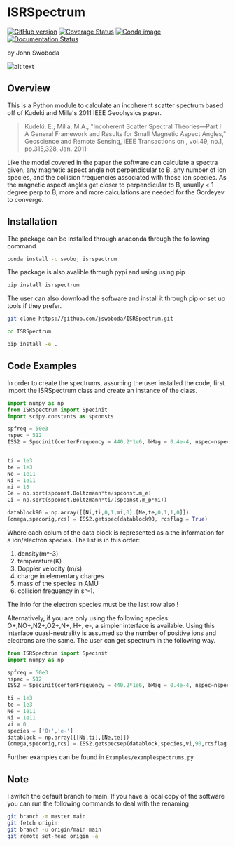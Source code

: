 # ISRSpectrum

[![GitHub version](https://badge.fury.io/gh/jswoboda%2FISRSpectrum.svg)](https://badge.fury.io/gh/jswoboda%2FISRSpectrum)
[![Coverage Status](https://coveralls.io/repos/jswoboda/ISRSpectrum/badge.svg)](https://coveralls.io/r/jswoboda/ISRSpectrum)
[![Conda image](https://anaconda.org/swoboj/isrspectrum/badges/version.svg)](https://anaconda.org/swoboj/isrspectrum)
[![Documentation Status](https://readthedocs.org/projects/isrspectrum/badge/?version=latest)](https://isrspectrum.readthedocs.io/en/latest/?badge=latest)

by John Swoboda

![alt text](https://raw.github.com/jswoboda/ISRSpectrum/master/logofig.png "ISR Spectrum")

## Overview

This is a Python module to calculate an incoherent scatter spectrum based off of Kudeki and Milla's 2011 IEEE Geophysics paper.

> Kudeki, E.; Milla, M.A., "Incoherent Scatter Spectral Theories—Part I: A General Framework and Results for Small Magnetic Aspect Angles," Geoscience and Remote Sensing, IEEE Transactions on , vol.49, no.1, pp.315,328, Jan. 2011

 Like the model covered in the paper the software can calculate a spectra given, any magnetic aspect angle not perpendicular to B, any number of ion species, and the collision frequencies associated with those ion species. As the magnetic aspect angles get closer to perpendicular to B, usually &lt; 1 degree perp to B, more and more calculations are needed for the Gordeyev to converge.

## Installation

The package can be installed through anaconda through the following command

```sh
conda install -c swoboj isrspectrum
```

The package is also avalible through pypi and using using pip

```sh
pip install isrspectrum
```

The user can also download the software and install it through pip or set up tools if they prefer.

```sh
git clone https://github.com/jswoboda/ISRSpectrum.git

cd ISRSpectrum

pip install -e .
```

## Code Examples

In order to create the spectrums, assuming the user installed the code, first import the ISRSpectrum class and create an instance of the class.

```python
import numpy as np
from ISRSpectrum import Specinit
import scipy.constants as spconsts

spfreq = 50e3
nspec = 512
ISS2 = Specinit(centerFrequency = 440.2*1e6, bMag = 0.4e-4, nspec=nspec, sampfreq=spfreq,dFlag=True)


ti = 1e3
te = 1e3
Ne = 1e11
Ni = 1e11
mi = 16
Ce = np.sqrt(spconst.Boltzmann*te/spconst.m_e)
Ci = np.sqrt(spconst.Boltzmann*ti/(spconst.m_p*mi))

datablock90 = np.array([[Ni,ti,0,1,mi,0],[Ne,te,0,1,1,0]])
(omega,specorig,rcs) = ISS2.getspec(datablock90, rcsflag = True)
```

Where each colum of the data block is represented as a the information for a ion/electron species. The list is in this order:

1. density(m^-3)
2. temperature(K)
3. Doppler velocity (m/s)
4. charge in elementary charges
5. mass of the species in AMU
6. collision frequency in s^-1.

The info for the electron species must be the last row also !

Alternatively, if you are only using the following species: O+,NO+,N2+,O2+,N+, H+, e-, a simpler interface is available.
Using this interface quasi-neutrality is assumed so the number of positive ions and electrons are the same.
The user can get spectrum in the following way.

```python
from ISRSpectrum import Specinit
import numpy as np

spfreq = 50e3
nspec = 512
ISS2 = Specinit(centerFrequency = 440.2*1e6, bMag = 0.4e-4, nspec=nspec, sampfreq=spfreq,dFlag=True)

ti = 1e3
te = 1e3
Ne = 1e11
Ni = 1e11
vi = 0
species = ['O+','e-']
datablock = np.array([[Ni,ti],[Ne,te]])
(omega,specorig,rcs) = ISS2.getspecsep(datablock,species,vi,90,rcsflag = True)
```

Further examples can be found in `Examples/examplespectrums.py`

## Note

I switch the default branch to main. If you have a local copy of the software you can run the following commands to deal with the renaming

```bash
git branch -m master main
git fetch origin
git branch -u origin/main main
git remote set-head origin -a
```
